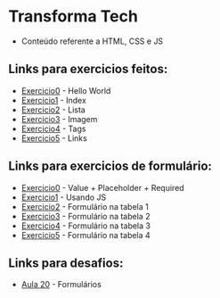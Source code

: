 # Transforma Tech

* Conteúdo referente a HTML, CSS e JS

## Links para exercicios feitos:
- [Exercicio0](/transforma-tech/js/projeto-html/hello.html) - Hello World
- [Exercicio1](/transforma-tech/js/projeto-html/index.html) - Index
- [Exercicio2](/transforma-tech/js/projeto-html/exercicio3.html) - Lista
- [Exercicio3](/transforma-tech/js/projeto-html/exercicio4.html) - Imagem
- [Exercicio4](/transforma-tech/js/projeto-html/exercicios-tag.html) - Tags
- [Exercicio5](/transforma-tech/js/projeto-html/exercicios-links.html) - Links

## Links para exercicios de formulário:
- [Exercicio0](/transforma-tech/js/projeto-html/inicio-ao-form1.html) - Value + Placeholder + Required 
- [Exercicio1](/transforma-tech/js/projeto-html/inicio-ao-form2.html) - Usando JS
- [Exercicio2](/transforma-tech/js/projeto-html/exercicios-form.html) - Formulário na tabela 1
- [Exercicio3](/transforma-tech/js/projeto-html/exercicios-form2.html) - Formulário na tabela 2
- [Exercicio4](/transforma-tech/js/projeto-html/exercicios-form3.html) - Formulário na tabela 3
- [Exercicio5](/transforma-tech/js/projeto-html/exercicios-form4.html) - Formulário na tabela 4

## Links para desafios:
- [Aula 20](/transforma-tech/js/projeto-html/desafios/aula-20/) - Formulários